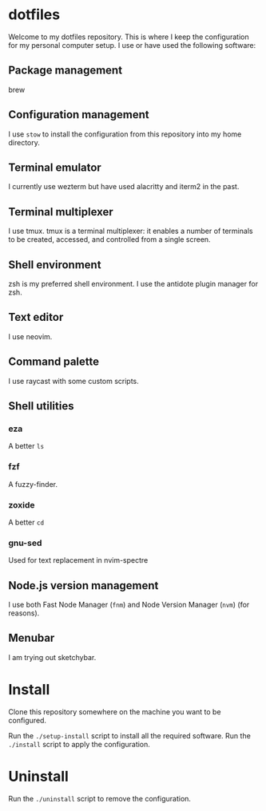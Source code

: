 # dotfiles
Welcome to my dotfiles repository. This is where I keep the configuration
for my personal computer setup.
I use or have used the following software:

## Package management
brew

## Configuration management
I use `stow` to install the configuration from this repository into my home directory.

## Terminal emulator
I currently use wezterm but have used alacritty and iterm2 in the past.

## Terminal multiplexer
I use tmux. tmux is a terminal multiplexer: it enables a number of terminals to be created, accessed, and controlled from a single screen.

## Shell environment
zsh is my preferred shell environment. I use the antidote plugin manager for zsh.

## Text editor
I use neovim.

## Command palette
I use raycast with some custom scripts.

## Shell utilities

### eza
A better `ls`

### fzf
A fuzzy-finder.

### zoxide
A better `cd`

### gnu-sed
Used for text replacement in nvim-spectre

## Node.js version management
I use both Fast Node Manager (`fnm`) and Node Version Manager (`nvm`) (for reasons).

## Menubar
I am trying out sketchybar.

# Install
Clone this repository somewhere on the machine you want to be configured.

Run the `./setup-install` script to install all the required software.
Run the `./install` script to apply the configuration.

# Uninstall
Run the `./uninstall` script to remove the configuration.

